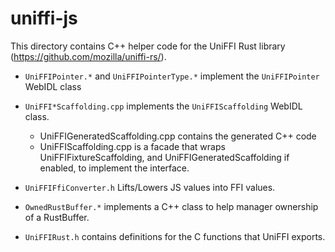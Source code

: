 # uniffi-js

This directory contains C++ helper code for the UniFFI Rust library
(https://github.com/mozilla/uniffi-rs/).

 - `UniFFIPointer.*` and `UniFFIPointerType.*` implement the `UniFFIPointer` WebIDL class

 - `UniFFI*Scaffolding.cpp` implements the `UniFFIScaffolding` WebIDL class.
   - UniFFIGeneratedScaffolding.cpp contains the generated C++ code
   - UniFFIScaffolding.cpp is a facade that wraps UniFFIFixtureScaffolding, and
     UniFFIGeneratedScaffolding if enabled, to implement the interface.

- `UniFFIFfiConverter.h` Lifts/Lowers JS values into FFI values.

- `OwnedRustBuffer.*` implements a C++ class to help manager ownership of a RustBuffer.

- `UniFFIRust.h` contains definitions for the C functions that UniFFI exports.
